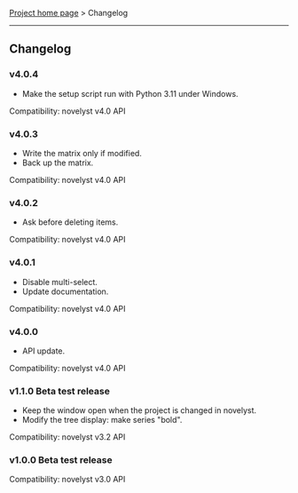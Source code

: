 [Project home page](index) > Changelog

------------------------------------------------------------------------

## Changelog

### v4.0.4

- Make the setup script run with Python 3.11 under Windows.

Compatibility: novelyst v4.0 API

### v4.0.3

- Write the matrix only if modified.
- Back up the matrix.

Compatibility: novelyst v4.0 API

### v4.0.2

- Ask before deleting items.

Compatibility: novelyst v4.0 API

### v4.0.1

- Disable multi-select. 
- Update documentation.

Compatibility: novelyst v4.0 API

### v4.0.0

- API update. 

Compatibility: novelyst v4.0 API

### v1.1.0 Beta test release

- Keep the window open when the project is changed in novelyst.
- Modify the tree display: make series "bold".

Compatibility: novelyst v3.2 API

### v1.0.0 Beta test release

Compatibility: novelyst v3.0 API



